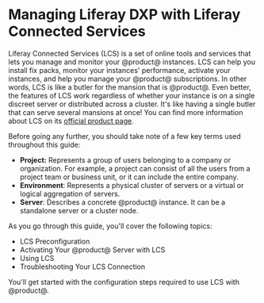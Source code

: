 # Managing Liferay DXP with Liferay Connected Services

Liferay Connected Services (LCS) is a set of online tools and services that lets 
you manage and monitor your @product@ instances. LCS can help you install fix 
packs, monitor your instances' performance, activate your instances, and help 
you manage your @product@ subscriptions. In other words, LCS is like a butler 
for the mansion that is @product@. Even better, the features of LCS work 
regardless of whether your instance is on a single discreet server or 
distributed across a cluster. It's like having a single butler that can serve 
several mansions at once! You can find more information about LCS on its 
[official product page](http://www.liferay.com/products/liferay-connected-services). 

Before going any further, you should take note of a few key terms used 
throughout this guide: 

- **Project:** Represents a group of users belonging to a company or 
  organization. For example, a project can consist of all the users from a 
  project team or business unit, or it can include the entire company. 
- **Environment**: Represents a physical cluster of servers or a virtual or 
  logical aggregation of servers. 
- **Server**: Describes a concrete @product@ instance. It can be a standalone 
  server or a cluster node. 

As you go through this guide, you'll cover the following topics: 

- LCS Preconfiguration 
- Activating Your @product@ Server with LCS 
- Using LCS 
- Troubleshooting Your LCS Connection

You'll get started with the configuration steps required to use LCS with 
@product@. 
